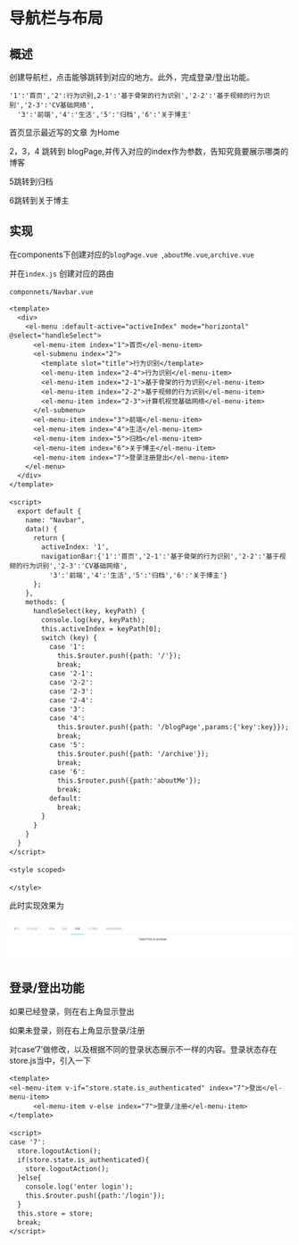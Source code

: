 # 导航栏与布局

## 概述

创建导航栏，点击能够跳转到对应的地方。此外，完成登录/登出功能。

```
'1':'首页','2':行为识别,2-1':'基于骨架的行为识别','2-2':'基于视频的行为识别','2-3':'CV基础网络',
  '3':'前端','4':'生活','5':'归档','6':'关于博主'
```



首页显示最近写的文章 为Home

2，3，4 跳转到 blogPage,并传入对应的index作为参数，告知究竟要展示哪类的博客

5跳转到归档

6跳转到关于博主

## 实现

在components下创建对应的`blogPage.vue `,`aboutMe.vue`,`archive.vue`

并在`index.js` 创建对应的路由

`componnets/Navbar.vue`

```vue
<template>
  <div>
    <el-menu :default-active="activeIndex" mode="horizontal" @select="handleSelect">
      <el-menu-item index="1">首页</el-menu-item>
      <el-submenu index="2">
        <template slot="title">行为识别</template>
        <el-menu-item index="2-4">行为识别</el-menu-item>
        <el-menu-item index="2-1">基于骨架的行为识别</el-menu-item>
        <el-menu-item index="2-2">基于视频的行为识别</el-menu-item>
        <el-menu-item index="2-3">计算机视觉基础网络</el-menu-item>
      </el-submenu>
      <el-menu-item index="3">前端</el-menu-item>
      <el-menu-item index="4">生活</el-menu-item>
      <el-menu-item index="5">归档</el-menu-item>
      <el-menu-item index="6">关于博主</el-menu-item>
      <el-menu-item index="7">登录注册登出</el-menu-item>
    </el-menu>
  </div>
</template>

<script>
  export default {
    name: "Navbar",
    data() {
      return {
        activeIndex: '1',
        navigationBar:{'1':'首页','2-1':'基于骨架的行为识别','2-2':'基于视频的行为识别','2-3':'CV基础网络',
          '3':'前端','4':'生活','5':'归档','6':'关于博主'}
      };
    },
    methods: {
      handleSelect(key, keyPath) {
        console.log(key, keyPath);
        this.activeIndex = keyPath[0];
        switch (key) {
          case '1':
            this.$router.push({path: '/'});
            break;
          case '2-1':
          case '2-2':
          case '2-3':
          case '2-4':
          case '3':
          case '4':
            this.$router.push({path: '/blogPage',params:{'key':key}});
            break;
          case '5':
            this.$router.push({path: '/archive'});
            break;
          case '6':
            this.$router.push({path:'aboutMe'});
            break;
          default:
            break;
        }
      }
    }
  }
</script>

<style scoped>

</style>
```



此时实现效果为

![](框架.JPG)

## 登录/登出功能

如果已经登录，则在右上角显示登出

如果未登录，则在右上角显示登录/注册

对case‘7’做修改，以及根据不同的登录状态展示不一样的内容。登录状态存在store.js当中，引入一下

```vue
<template>
<el-menu-item v-if="store.state.is_authenticated" index="7">登出</el-menu-item>
      <el-menu-item v-else index="7">登录/注册</el-menu-item>
</template>

<script>
case '7':
  store.logoutAction();
  if(store.state.is_authenticated){
    store.logoutAction();
  }else{
    console.log('enter login');
    this.$router.push({path:'/login'});
  }
  this.store = store;
  break;
</script>
```

